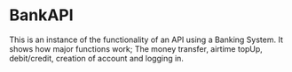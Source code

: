 # BankAPI
This is an instance of the functionality of an API using a Banking System.
It shows how major functions work; 
The money transfer, airtime topUp, debit/credit, creation of account and logging in.
